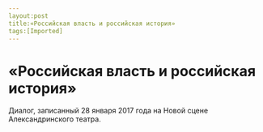 ```yaml
---
layout:post
title:«Российская власть и российская история»
tags:[Imported]
---
```

# «Российская власть и российская история»

Диалог, записанный 28 января 2017 года на Новой сцене Александринского театра.